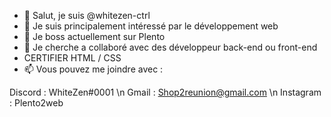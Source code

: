- 👋 Salut, je suis @whitezen-ctrl
- 👀 Je suis principalement intéressé par le développement web
- 🌱 Je boss actuellement sur Plento
- 💞️ Je cherche a collaboré avec des développeur back-end ou front-end
- CERTIFIER HTML / CSS
- 📫 Vous pouvez me joindre avec :

Discord : WhiteZen#0001 \n
Gmail : Shop2reunion@gmail.com \n
Instagram : Plento2web
